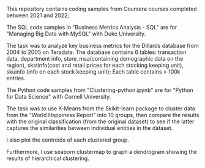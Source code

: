 This repository contains coding samples from Coursera courses completed between 2021 and 2022;

The SQL code samples in "Business Metrics Analysis - SQL" are for "Managing Big Data with MySQL" with Duke University. 

The task was to analyze key business metrics for the Dillards database from 2004 to 2005 on Teradata. The database contains 6 tables: transaction data, department info, store_msa(containing demographic data on the region), skstinfo(cost and retail prices for each stocking keeping unit), skuinfo (info on each stock keeping unit); Each table contains > 100k entries.

The Python code samples from "Clustering-python.ipynb" are for "Python for Data Science" with Cornell University.

The task was to use K-Means from the Skikit-learn package to cluster data from the "World Happiness Report" into 10 groups, then compare the results with the original classification (from the original dataset) to see if the latter captures the similarities between individual entities in the dataset.

I also plot the centroids of each clustered group. 

Furthermore, I use seaborn clustermap to graph a dendrogram showing the results of hierarchical clustering. 
